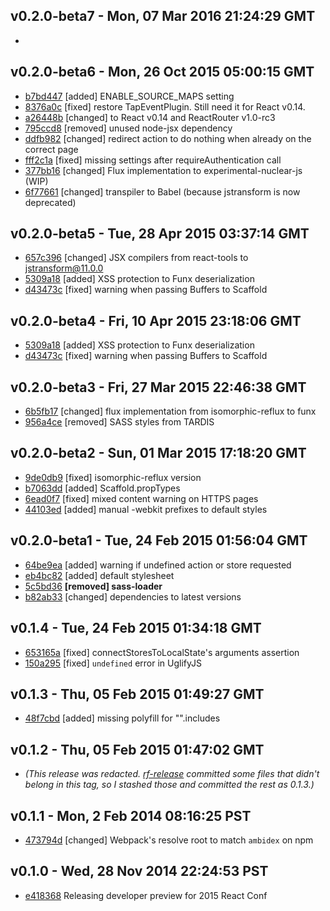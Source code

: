 v0.2.0-beta7 - Mon, 07 Mar 2016 21:24:29 GMT
--------------------------------------------

- 


v0.2.0-beta6 - Mon, 26 Oct 2015 05:00:15 GMT
--------------------------------------------

- [b7bd447](../../commit/b7bd447) [added] ENABLE_SOURCE_MAPS setting
- [8376a0c](../../commit/8376a0c) [fixed] restore TapEventPlugin.  Still need it for React v0.14.
- [a26448b](../../commit/a26448b) [changed] to React v0.14 and ReactRouter v1.0-rc3
- [795ccd8](../../commit/795ccd8) [removed] unused node-jsx dependency
- [ddfb982](../../commit/ddfb982) [changed] redirect action to do nothing when already on the correct page
- [fff2c1a](../../commit/fff2c1a) [fixed] missing settings after requireAuthentication call
- [377bb16](../../commit/377bb16) [changed] Flux implementation to experimental-nuclear-js (WIP)
- [6f77661](../../commit/6f77661) [changed] transpiler to Babel (because jstransform is now deprecated)


v0.2.0-beta5 - Tue, 28 Apr 2015 03:37:14 GMT
--------------------------------------------

- [657c396](../../commit/657c396) [changed] JSX compilers from react-tools to jstransform@11.0.0
- [5309a18](../../commit/5309a18) [added] XSS protection to Funx deserialization
- [d43473c](../../commit/d43473c) [fixed] warning when passing Buffers to Scaffold


v0.2.0-beta4 - Fri, 10 Apr 2015 23:18:06 GMT
--------------------------------------------

- [5309a18](../../commit/5309a18) [added] XSS protection to Funx deserialization
- [d43473c](../../commit/d43473c) [fixed] warning when passing Buffers to Scaffold


v0.2.0-beta3 - Fri, 27 Mar 2015 22:46:38 GMT
--------------------------------------------

- [6b5fb17](../../commit/6b5fb17) [changed] flux implementation from isomorphic-reflux to funx
- [956a4ce](../../commit/956a4ce) [removed] SASS styles from TARDIS


v0.2.0-beta2 - Sun, 01 Mar 2015 17:18:20 GMT
--------------------------------------------

- [9de0db9](../../commit/9de0db9) [fixed] isomorphic-reflux version
- [b7063dd](../../commit/b7063dd) [added] Scaffold.propTypes
- [6ead0f7](../../commit/6ead0f7) [fixed] mixed content warning on HTTPS pages
- [44103ed](../../commit/44103ed) [added] manual -webkit prefixes to default styles


v0.2.0-beta1 - Tue, 24 Feb 2015 01:56:04 GMT
--------------------------------------------

- [64be9ea](../../commit/64be9ea) [added] warning if undefined action or store requested
- [eb4bc82](../../commit/eb4bc82) [added] default stylesheet
- [5c5bd36](../../commit/5c5bd36) **[removed] sass-loader**
- [b82ab33](../../commit/b82ab33) [changed] dependencies to latest versions


v0.1.4 - Tue, 24 Feb 2015 01:34:18 GMT
--------------------------------------

- [653165a](../../commit/653165a) [fixed] connectStoresToLocalState's arguments assertion
- [150a295](../../commit/150a295) [fixed] `undefined` error in UglifyJS


v0.1.3 - Thu, 05 Feb 2015 01:49:27 GMT
--------------------------------------

- [48f7cbd](../../commit/48f7cbd) [added] missing polyfill for "".includes


v0.1.2 - Thu, 05 Feb 2015 01:47:02 GMT
--------------------------------------

- _(This release was redacted.  [rf-release](https://github.com/ryanflorence/rf-release) committed some files that didn't belong in this tag, so I stashed those and committed the rest as 0.1.3.)_


v0.1.1 - Mon, 2 Feb 2014 08:16:25 PST
---------------------------------------

- [473794d](../../commit/473794d) [changed] Webpack's resolve root to match `ambidex` on npm


v0.1.0 - Wed, 28 Nov 2014 22:24:53 PST
---------------------------------------

- [e418368](../../commit/e418368) Releasing developer preview for 2015 React Conf
